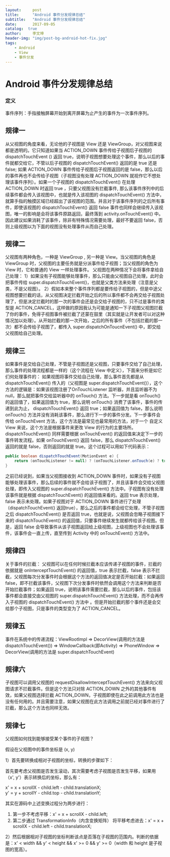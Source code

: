 ```yaml
---
layout:     post
title:      "Android 事件分发规律总结"
subtitle:   "Android 事件分发规律总结"
date:       2017-09-05
catalog:  true
author:     李文坤
header-img: "img/post-bg-android-hot-fix.jpg"
tags:
    - Android
    - View
    - 事件分发
---
```


# Android 事件分发规律总结

### 定义
事件序列：手指接触屏幕开始到离开屏幕为止产生的事件为一次事件序列。

## 规律一
从父视图的角度来看，无论他的子视图是 View 还是 ViewGroup，对父视图来说都是透明的。它只知道如果当 ACTION\_DOWN 事件传给子视图后子视图的 dispatchTouchEvent () 返回 true，说明子视图想要处理这个事件，那么以后的事件就都交给它，不管以后子视图的 dispatchTouchEvent() 返回的是 true 还是 false; 如果 ACTION\_DOWN 事件传给子视图后子视图返回的是 false，那么以后的事件再也不会传给子视图（子视图没有处理 ACTION\_DOWN 就视作它不想处理该事件序列）。如果一个子视图的 dispatchTouchEvent() 在处理 ACTION\_DOWN 时返回 true ，只要父视图没有拦截事件, 那么该事件序列中的后续事件都会传入该视图中，也就是传入该视图的 dispatchTouchEvent() 方法中，就算手指的触摸区域已经超出了该视图的范围。并且对于该事件序列的之后所有事件，即使该视图的 dispatchTouchEvent() 返回 false 事件也同样会继续传入该视图，唯一的影响是会将该事件原路返回，最终落到 activity.onTouchEvent() 中。因此建议如果消耗了该事件，除非有特殊情况需要处理，最好不要返回 false，否则上级视图以为下面的视图没有处理事件从而自己处理。
<!-- more -->
## 规律二
父视图有两种角色，一种是 ViewGroup , 另一种是 View。当父视图的角色是 ViewGroup 时，父视图的主要任务就是分派事件给子视图；当父视图的角色为 View 时，它和普通的 View 一样处理事件。
父视图在两种情况下会将事件拿给自己处理：
1）如果没有子视图能够处理事件，那么只能由父视图自己处理，此时会把事件传给 super.dispatchTouchEvent()，也就是父类方法来处理（注意是父类，不是父视图）。
2）假如本来整个事件序列都是要传给子视图的，但是中途父视图想要拦截的话，从父视图决定拦截开始之后的所以事件都不会再交给子视图处理了，但是决定拦截时的那一次的事件会还是会交给子视图的，只不过是事件的类型是 ACTION\_CANCEL，这样做的原因我认为可能是通知一下子视图父视图拦截了你的事件，免得子视图事件被拦截了还蒙在鼓里（其实就是让开发者可以对这种情况加以处理）。从开始拦截的那一次开始，之后的所有事件（不包括拦截的那一次）都不会传给子视图了，都传入 super.dispatchOnToucnEvent() 中，即交给父视图给自己处理。

## 规律三
如果事件是交给自己处理，不管是子视图还是父视图，只要事件交给了自己处理，那么事件的处理流程都是一样的（这个流程在 View 中定义），下面来分析是如它们何处理事件的：
如果视图将事件交给自己处理，那么事件首先都是从 dispatchTouchEvent() 传入的（父视图是 super.dispatchTouchEvent()），这个方法的逻辑是：如果该视图注册了OnTouchListener 监听器，并且监听器不为 null，那么就把事件交给监听器中的 onTouch() 方法。下一步就是看 onTouch() 的返回值了，如果返回值为 true，那么说明 onTouch() 消费了该事件，事件的传递到此为止， dispatchTouchEvent() 返回 true；如果返回值为 false，那么说明 onTouch() 方法并没有消耗该事件，那么进行下一步的事件分发。下一步事件会传给 onTouchEvent 方法，这个方法是最常见也最常用的方法，对于一个 自定义 View 来说，这个方法是根据事件来更改 View 的行为的主要场所。dispatchTouchEvent() 同样需要根据 onTouchEvent() 的返回值来决定下一步的事件转发流程。如果 onTouchEvent() 返回 false，那么 dispatchTouchEvent() 返回的就是 false，否则返回的就是 true。这个过程可以用如下代码表示：

```java
public boolean dispatchTouchEvent(MotionEvent e) {
    return (onTouchListener != null) ? (onTouchListener.onTouch(e) ? true : onTouchEvent(ev)) : onTouchEvent(e);
}
```

之前已经说到，如果当父视图接收到 ACTION\_DOWN 事件时，如果没有子视图能够处理该事件，那么后续的事件就不会给该子视图了，并且该事件会交给父视图处理，即传入父视图的 super.dispatchTouchEvent() 方法中。子视图有没有处理该事件就是根据 dispatchTouchEvent() 的返回值来看的。返回 true 表示处理，false 表示未处理。如果子视图对于 ACTION\_DOWN 事件进行了处理（dispatchTouchEvent() 返回true），那么之后的事件都会给它处理，不管子视图之后 dispatchTouchEvent() 是否返回 true，也就是说，父视图会忽略子视图接下来的 dispatchTouchEvent() 的返回值，只要事件继续发生就都传给该子视图。但是，返回 false 会导致事件从该子视图返回给上级视图，上级视图也不会处理该事件，该事件会一直上传，直至传到 Activity 中的 onTouchEvent() 方法中。 

## 规律四
关于事件的拦截：
父视图可以在任何时候拦截本应该传递子视图的事件，拦截的依据就是 onInterceptTouchEvent() 的返回值，true 表示拦截，false 表示不拦截，父视图每次分发事件时会根据这个方法的返回值决定是否开始拦截：如果返回 false，即不拦截该事件，父视图下次分发事件时依然会调用这个方法来判断是否开始拦截事件；如果返回 true，说明该事件需要拦截，那么以后的事件，包括该事件都会直接交由父视图的 super.dispatchTouchEvent() 方法处理，而不会再传入子视图的 dispatchTouchEvent() 方法中 。但是开始拦截的那个事件还是会交给那个子视图，只是事件的类型变为了 ACTION\_CANCEL。

## 规律五
事件在系统中的传递流程：ViewRootImpl => DecorView(调用的方法是 dispatchTouchEvent()) => WindowCallback(即Activity) => PhoneWindow => DecorView(调用的方法是 super.dispatchTouchEvent)

## 规律六
子视图可以调用父视图的 requestDisallowInterceptTouchEvent() 方法来向父视图请求不拦截事件。但是这个方法只对除 ACTION\_DOWN 之外的其他事件有效，如果父视图选择拦截 ACTION\_DOWN，子视图即使在此之前调用此方法也是没有任何用的。并且需要注意，如果父视图在此方法调用之前就已经对事件进行了拦截，那么这个方法也同样无效。

## 规律七
父视图如何找到能够接受某个事件的子视图？

假设在父视图中的事件坐标是 (x, y)

1）首先要转换成相对子视图的坐标，转换的步骤如下：

首先要考虑父视图是否发生滚动，其次需要考虑子视图是否发生平移，如果用（x', y'）表示转换后的坐标，那么有：

x' = x + scrollX - child.left - child.translationX;<br>
y' = y + scrollY - child.top - child.translationY;

其实在源码中上述变换过程分为两步进行：

1. 第一步不考虑平移：x' = x + scrollX - child.left; 
2. 第二步通过 TransformationInfo（内含变换矩阵） 将平移考虑进去：x' = x + scrollX - child.left - child.translationX;

2）然后根据相对子视图的坐标判断该点是否落在子视图的范围内。判断的依据是：x' < width && y' < height && x' >= 0 && y' >= 0（width 和 height 是子视图的宽高）。